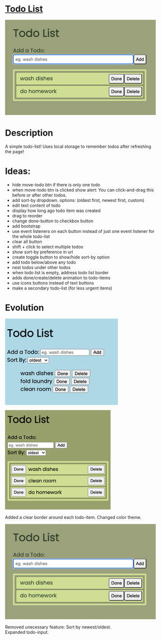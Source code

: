 # [Todo List](https://2dl.netlify.app/)

![main page](./github_images/v3.png)

# Description

A simple todo-list!
Uses local storage to remember todos after refreshing the page!

# Ideas:

- hide move-todo btn if there is only one todo
- when move-todo btn is clicked show alert: You can click-and-drag this before or after other todos.
- add sort-by dropdown. options: (oldest first, newest first, custom)
- edit text content of todo
- display how long ago todo item was created
- drag to reorder
- change done-button to checkbox button
- add bootstrap
- use event listeners on each button instead of just one event listener for the whole todo-list
- clear all button
- shift + click to select multiple todos
- show sort-by preference in url
- create toggle button to show/hide sort-by option
- add todo below/above any todo
- nest todos under other todos
- when todo list is empty, address todo list border
- adds done/create/delete animation to todo-items
- use icons buttons instead of text buttons
- make a secondary todo-list (for less urgent items)

# Evolution

![version 1](./github_images/v1.png)

![version 2](./github_images/v2.png)

Added a clear border around each todo-item.
Changed color theme.

![version 3](./github_images/v3.png)

Removed unecessary feature: Sort by newest/oldest.  
Expanded todo-input.
